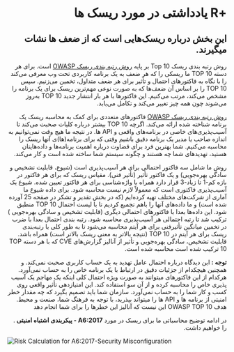 # <div dir="rtl" align="right">+R یادداشتی در مورد ریسک ها</div>  

## <div dir="rtl" align="right">این بخش درباره ریسک‌هایی است که از ضعف ها نشات میگیرند.</div>

<p dir="rtl" align="right">روش رتبه بندی ریسک Top 10 بر پایه <a href="https://owasp.org/www-community/OWASP_Risk_Rating_Methodology">روش رتبه بندی ریسک OWASP</a> است. برای هر دسته TOP 10 ما ریسکی را که هر ضعف به یک برنامه کاربردی تحت وب معرفی می‌کند را با نگاه به فاکتورهای احتمال و تأثیر برای هر ضعف متداول، تخمین می‌زنیم. سپس TOP 10 را بر اساس آن ضعف‌ها که به صورت نوعی مهم‌ترین ریسک برای یک برنامه را مشخص می‌کند، مرتب می‌کنیم. این فاکتورها با هر بار انتشار جدید TOP 10 به‌روز می‌شوند چون همه چیز تغییر می‌کند و تکامل می‌یابد.</p>

<p dir="rtl" align="right"><a href="https://owasp.org/www-community/OWASP_Risk_Rating_Methodology">روش رتبه بندی ریسک OWASP</a> فاکتورهای متعددی برای کمک به محاسبه ریسک یک برنامه شناخته شده ارائه می‌کند. اگرچه TOP 10 بیشتر درباره کلیات صحبت می‌کند تا آسیب‌پذیر‌ی‌های خاصی در برنامه‌های واقعی و API ها. در نتیجه ما هیچ وقت نمی‌توانیم به اندازه صاحب یا مدیر یک برنامه دقیق باشیم وقتی که برای برنامه‌(ها)ی آنها ریسک را محاسبه می‌کنیم. شما بهترین فرد برای قضاوت درباره اهمیت برنامه‌ها و داده‌هایتان هستید، تهدید‌های شما چه هستند و چگونه سیستم شما ساخته شده است و کار می‌کند.</p>

<p dir="rtl" align="right">روش ما شامل سه فاکتور احتمالی برای هر آسیب‌پذیری است (شیوع، قابلیت تشخیص و سادگی بهره‌جویی) و یک فاکتور تأثیر (تأثیر فنی). مقیاس ریسک که برای هر فاکتور در بازه کم-1 تا زیاد-3 قرار دارد همراه با واژه‌شناسی برای هر فاکتور تعیین شده. شیوع یک آسیب‌پذیری فاکتوری است که معمولاً لازم نیست محاسبه شود. برای داده شیوع ما آماری از شرکت‌های مختلف تهیه کرده‌ایم (که در بخش تقدیر و تشکر در صفحه 25 آورده شده است) و ما داده‌های آنها را باهم تجمیع کردیم تا با لیست احتمال TOP 10 منطبق شود. این داده‌ها بعدا با فاکتور‌های احتمالی دیگری (قابلیت تشخیص و سادگی بهره‌جویی ) ترکیب شد تا رتبه احتمالی هر آسیب‌پذیری محاسبه شود. رتبه بندی احتمال بعدا با ضرب در تخمین میانگین تأثیرفنی برای هر آیتم محاسبه می‌شود تا به طور کلی با رتبه‌بندی ریسک برای هر آیتم در TOP 10 (نتیجه بالاتر به معنی ریسک بالاتر است) همراه باشد. قابلیت تشخیص، سادگی بهره‌جویی و تأثیر از آنالیز گزارش‌های CVE که با هر دسته TOP 10 ترکیب شده است محاسبه شده است.</p>

<p dir="rtl" align="right"><strong>توجه : </strong>این دیدگاه درباره احتمال عامل تهدید به یک حساب کاربری صحبت نمی‌کند. و همچنین هیچکدام از جزئیات دقیق در ارتباط با یک برنامه خاص را به حساب نمی‌آورد. هرکدام از این فاکتورهای میتوانند به صورت ویژه احتمال کلی اینکه یک مهاجم یک آسیب پذیری خاص را محاسبه کرده و از آن سو استفاده کند. این امتیازدهی تأثیر واقعی روی کسب و کار شما را به حساب نمی‌آورد. سازمان شما باید تصمیم بگیرد که چه مقدار خطر امنیتی از برنامه ها و API ها را میتواند بپذرید، با توجه به فرهنگ شما، صنعت و محیط. هدف OWASP TOP 10 این نیست که آنالیز این خطرها را برای شما انجام دهد</p>

<p dir="rtl" align="right">در ادامه توضیح محاسباتی ما برای ریسک در مورد <strong> A6:2017 -  پیکربندی اشتباه امنیتی </strong>. را خواهیم داشت.</p>

![Risk Calculation for A6:2017-Security Misconfiguration](images/0xc0-risk-explanation.png)

